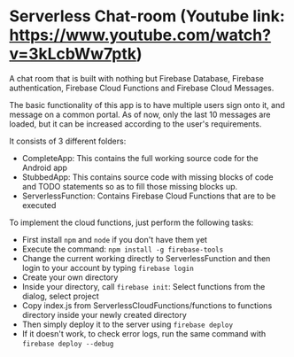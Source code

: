 # Serverless Chat-room (Youtube link: https://www.youtube.com/watch?v=3kLcbWw7ptk)

A chat room that is built with nothing but Firebase Database, Firebase authentication, Firebase Cloud Functions and Firebase Cloud Messages.

The basic functionality of this app is to have multiple users sign onto it, and message on a common portal. As of now, only the last 10 messages are loaded, but it can be increased according to the user's requirements.

It consists of 3 different folders:
* CompleteApp: This contains the full working source code for the Android app
* StubbedApp: This contains source code with missing blocks of code and TODO statements so as to fill those missing blocks up.
* ServerlessFunction: Contains Firebase Cloud Functions that are to be executed

To implement the cloud functions, just perform the following tasks:

* First install ```npm``` and ```node``` if you don't have them yet
* Execute the command: ```npm install -g firebase-tools```
* Change the current working directly to ServerlessFunction and then login to your account by typing ```firebase login```
* Create your own directory
* Inside your directory, call ```firebase init```: Select functions from the dialog, select project
* Copy index.js from ServerlessCloudFunctions/functions to functions directory inside your newly created directory
* Then simply deploy it to the server using ```firebase deploy```
* If it doesn't work, to check error logs, run the same command with ```firebase deploy --debug```
